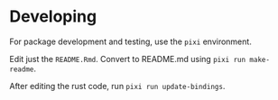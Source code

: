 # Developing

For package development and testing, use the `pixi` environment.


Edit just the `README.Rmd`. Convert to README.md using `pixi run make-readme`.

After editing the rust code, run `pixi run update-bindings`.
